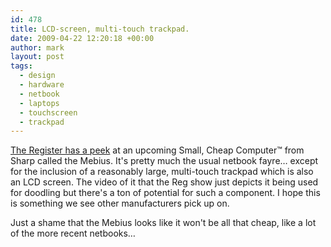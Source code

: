 ```yaml
---
id: 478
title: LCD-screen, multi-touch trackpad.
date: 2009-04-22 12:20:18 +00:00
author: mark
layout: post
tags:
  - design
  - hardware
  - netbook
  - laptops
  - touchscreen
  - trackpad
---
```

[The Register has a peek](http://www.reghardware.co.uk/2009/04/21/sharp_mebius/) at an upcoming Small, Cheap Computer™ from Sharp called the Mebius. It's pretty much the usual netbook fayre&#8230; except for the inclusion of a reasonably large, multi-touch trackpad which is also an LCD screen. The video of it that the Reg show just depicts it being used for doodling but there's a ton of potential for such a component. I hope this is something we see other manufacturers pick up on.

Just a shame that the Mebius looks like it won't be all that cheap, like a lot of the more recent netbooks&#8230;
